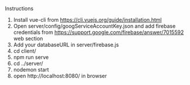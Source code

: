 Instructions
1. Install vue-cli from https://cli.vuejs.org/guide/installation.html
2. Open server/config/googServiceAccountKey.json and add firebase credentials from https://support.google.com/firebase/answer/7015592 web section
3. Add your databaseURL in server/firebase.js
2. cd client/
3. npm run serve
4. cd ../server/
5. nodemon start
6. open http://localhost:8080/ in browser